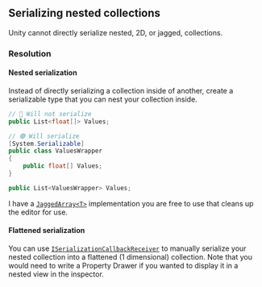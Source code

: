 ## Serializing nested collections
Unity cannot directly serialize nested, 2D, or jagged, collections.  

### Resolution
#### Nested serialization
Instead of directly serializing a collection inside of another, create a serializable type that you can nest your collection inside.
```csharp
// 🔴 Will not serialize
public List<float[]> Values;

// 🟢 Will serialize
[System.Serializable]
public class ValuesWrapper
{
    public float[] Values;
}

public List<ValuesWrapper> Values;
```

I have a [`JaggedArray<T>`](https://gist.github.com/vertxxyz/8f6e2ec0922c257f6173f331fc6d3370) implementation you are free to use that cleans up the editor for use.

#### Flattened serialization
You can use [`ISerializationCallbackReceiver`](https://docs.unity3d.com/ScriptReference/ISerializationCallbackReceiver.html) to manually serialize your nested collection into a flattened (1 dimensional) collection.
Note that you would need to write a Property Drawer if you wanted to display it in a nested view in the inspector.

